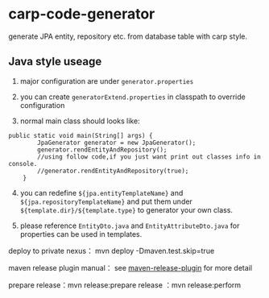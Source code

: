 # carp-code-generator
generate JPA entity, repository etc. from database table with carp style.


## Java style useage
1. major configuration are under `generator.properties`

2. you can create `generatorExtend.properties` in classpath to override configuration

3. normal main class should looks like:
```
public static void main(String[] args) {
        JpaGenerator generator = new JpaGenerator();
        generator.rendEntityAndRepository();
        //using follow code,if you just want print out classes info in console.
        //generator.rendEntityAndRepository(true);
    }
```

4. you can redefine `${jpa.entityTemplateName}` and `${jpa.repositoryTemplateName}`
and put them under `${template.dir}/${template.type}` to generator your own class.

5. please reference `EntityDto.java` and `EntityAttributeDto.java` for properties can be used in templates.

deploy to private nexus：
mvn deploy -Dmaven.test.skip=true

maven release plugin manual：
see [maven-release-plugin](http://maven.apache.org/maven-release/maven-release-plugin/prepare-mojo.html) for more detail

prepare release：mvn release:prepare
release ：mvn release:perform